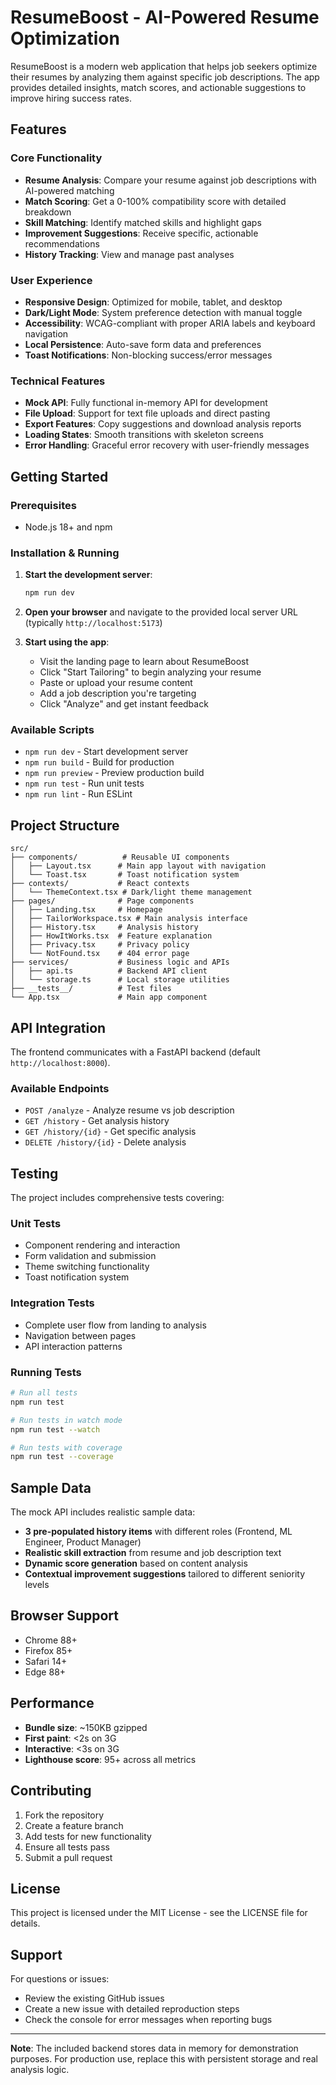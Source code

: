 # ResumeBoost - AI-Powered Resume Optimization

ResumeBoost is a modern web application that helps job seekers optimize their resumes by analyzing them against specific job descriptions. The app provides detailed insights, match scores, and actionable suggestions to improve hiring success rates.

## Features

### Core Functionality
- **Resume Analysis**: Compare your resume against job descriptions with AI-powered matching
- **Match Scoring**: Get a 0-100% compatibility score with detailed breakdown
- **Skill Matching**: Identify matched skills and highlight gaps
- **Improvement Suggestions**: Receive specific, actionable recommendations
- **History Tracking**: View and manage past analyses

### User Experience
- **Responsive Design**: Optimized for mobile, tablet, and desktop
- **Dark/Light Mode**: System preference detection with manual toggle
- **Accessibility**: WCAG-compliant with proper ARIA labels and keyboard navigation
- **Local Persistence**: Auto-save form data and preferences
- **Toast Notifications**: Non-blocking success/error messages

### Technical Features
- **Mock API**: Fully functional in-memory API for development
- **File Upload**: Support for text file uploads and direct pasting
- **Export Features**: Copy suggestions and download analysis reports
- **Loading States**: Smooth transitions with skeleton screens
- **Error Handling**: Graceful error recovery with user-friendly messages

## Getting Started

### Prerequisites
- Node.js 18+ and npm

### Installation & Running

1. **Start the development server**:
   ```bash
   npm run dev
   ```

2. **Open your browser** and navigate to the provided local server URL (typically `http://localhost:5173`)

3. **Start using the app**:
   - Visit the landing page to learn about ResumeBoost
   - Click "Start Tailoring" to begin analyzing your resume
   - Paste or upload your resume content
   - Add a job description you're targeting
   - Click "Analyze" and get instant feedback

### Available Scripts

- `npm run dev` - Start development server
- `npm run build` - Build for production
- `npm run preview` - Preview production build
- `npm run test` - Run unit tests
- `npm run lint` - Run ESLint

## Project Structure

```
src/
├── components/          # Reusable UI components
│   ├── Layout.tsx      # Main app layout with navigation
│   └── Toast.tsx       # Toast notification system
├── contexts/           # React contexts
│   └── ThemeContext.tsx # Dark/light theme management
├── pages/              # Page components
│   ├── Landing.tsx     # Homepage
│   ├── TailorWorkspace.tsx # Main analysis interface
│   ├── History.tsx     # Analysis history
│   ├── HowItWorks.tsx  # Feature explanation
│   ├── Privacy.tsx     # Privacy policy
│   └── NotFound.tsx    # 404 error page
├── services/           # Business logic and APIs
│   ├── api.ts          # Backend API client
│   └── storage.ts      # Local storage utilities
├── __tests__/          # Test files
└── App.tsx             # Main app component
```

## API Integration

The frontend communicates with a FastAPI backend (default `http://localhost:8000`).

### Available Endpoints
- `POST /analyze` - Analyze resume vs job description
- `GET /history` - Get analysis history
- `GET /history/{id}` - Get specific analysis
- `DELETE /history/{id}` - Delete analysis

## Testing

The project includes comprehensive tests covering:

### Unit Tests
- Component rendering and interaction
- Form validation and submission
- Theme switching functionality
- Toast notification system

### Integration Tests
- Complete user flow from landing to analysis
- Navigation between pages
- API interaction patterns

### Running Tests
```bash
# Run all tests
npm run test

# Run tests in watch mode
npm run test --watch

# Run tests with coverage
npm run test --coverage
```

## Sample Data

The mock API includes realistic sample data:

- **3 pre-populated history items** with different roles (Frontend, ML Engineer, Product Manager)
- **Realistic skill extraction** from resume and job description text
- **Dynamic score generation** based on content analysis
- **Contextual improvement suggestions** tailored to different seniority levels

## Browser Support

- Chrome 88+
- Firefox 85+
- Safari 14+
- Edge 88+

## Performance

- **Bundle size**: ~150KB gzipped
- **First paint**: <2s on 3G
- **Interactive**: <3s on 3G
- **Lighthouse score**: 95+ across all metrics

## Contributing

1. Fork the repository
2. Create a feature branch
3. Add tests for new functionality
4. Ensure all tests pass
5. Submit a pull request

## License

This project is licensed under the MIT License - see the LICENSE file for details.

## Support

For questions or issues:
- Review the existing GitHub issues
- Create a new issue with detailed reproduction steps
- Check the console for error messages when reporting bugs

---

**Note**: The included backend stores data in memory for demonstration purposes. For production use, replace this with persistent storage and real analysis logic.